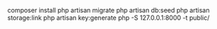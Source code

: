 composer install 
php artisan migrate 
php artisan db:seed 
php artisan storage:link
php artisan key:generate 
php -S 127.0.0.1:8000 -t public/
